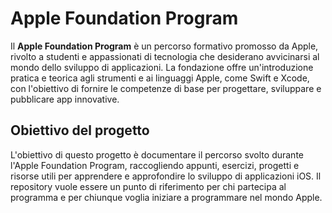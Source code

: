 # Apple Foundation Program

Il **Apple Foundation Program** è un percorso formativo promosso da Apple, rivolto a studenti e appassionati di tecnologia che desiderano avvicinarsi al mondo dello sviluppo di applicazioni. La fondazione offre un'introduzione pratica e teorica agli strumenti e ai linguaggi Apple, come Swift e Xcode, con l'obiettivo di fornire le competenze di base per progettare, sviluppare e pubblicare app innovative.

## Obiettivo del progetto

L'obiettivo di questo progetto è documentare il percorso svolto durante l'Apple Foundation Program, raccogliendo appunti, esercizi, progetti e risorse utili per apprendere e approfondire lo sviluppo di applicazioni iOS. Il repository vuole essere un punto di riferimento per chi partecipa al programma e per chiunque voglia iniziare a programmare nel mondo Apple.